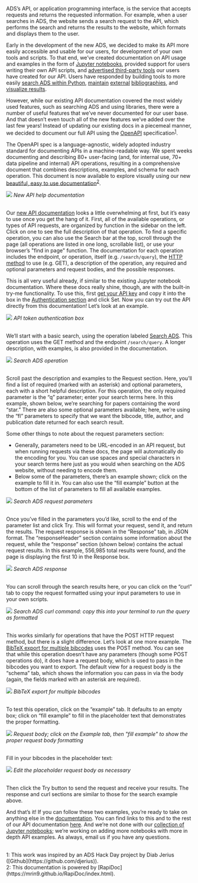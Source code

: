 
ADS’s API, or application programming interface, is the service that accepts requests and returns the requested information. For example, when a user searches in ADS, the website sends a search request to the API, which performs the search and returns the results to the website, which formats and displays them to the user.

Early in the development of the new ADS, we decided to make its API more easily accessible and usable for our users, for development of your own tools and scripts. To that end, we’ve created documentation on API usage and examples in the form of [Jupyter notebooks](https://github.com/adsabs/adsabs-dev-api), provided support for users writing their own API scripts, and [advertised third-party tools](../blog/3rd-party-tools) our users have created for our API. Users have responded by building tools to more easily [search ADS within Python](https://ads.readthedocs.io/en/latest/), [maintain](https://github.com/yymao/adstex) [external](https://github.com/pcubillos/bibmanager) [bibliographies](https://github.com/r-xue/ads2bibdesk), and [visualize results](https://github.com/03b8/ads2gephi).

However, while our existing API documentation covered the most widely used features, such as searching ADS and using libraries, there were a number of useful features that we’ve never documented for our user base. And that doesn’t even touch all of the new features we’ve added over the last few years! Instead of updating our existing docs in a piecemeal manner, we decided to document our full API using the [OpenAPI](https://swagger.io/specification/) specification<sup>[1](#footnote1)</sup>.

The OpenAPI spec is a language-agnostic, widely adopted industry standard for documenting APIs in a machine-readable way. We spent weeks documenting and describing 80+ user-facing (and, for internal use, 70+ data pipeline and internal) API operations, resulting in a comprehensive document that combines descriptions, examples, and schema for each operation. This document is now available to explore visually using our new [beautiful, easy to use documentation](../../help/api/api-docs.html)<sup>[2](#footnote1)</sup>.

<div class="text-center">
    <img class="img-thumbnail" src="{{ site.baseurl }}/blog/images/blog_2021-08-04_apidocs.png" />
<em>New API help documentation</em>
</div>
<br>

Our [new API documentation](../../help/api/api-docs.html) looks a little overwhelming at first, but it’s easy to use once you get the hang of it. First, all of the available operations, or types of API requests, are organized by function in the sidebar on the left. Click on one to see the full description of that operation. To find a specific operation, you can also use the Search bar at the top, scroll through the page (all operations are listed in one long, scrollable list), or use your browser’s "find in page" function. The documentation for each operation includes the endpoint, or operation, itself (e.g. `/search/query`), the [HTTP method](https://www.w3schools.com/tags/ref_httpmethods.asp) to use (e.g. GET), a description of the operation, any required and optional parameters and request bodies, and the possible responses.

This is all very useful already, if similar to the existing Jupyter notebook documentation. Where these docs really shine, though, are with the built-in try-me functionality. To use this, first [get your API key](https://ui.adsabs.harvard.edu/user/settings/token) and copy it into the box in the [Authentication section](../../help/api/api-docs.html#auth) and click Set. Now you can try out the API directly from this documentation! Let’s look at an example.

<div class="text-center">
    <img class="img-thumbnail" src="{{ site.baseurl }}/blog/images/blog_2021-08-04_auth.png" />
<em>API token authentication box</em>
</div>
<br>

We’ll start with a basic search, using the operation labeled [Search ADS](../../help/api/api-docs.html#get-/search/query). This operation uses the GET method and the endpoint `/search/query`. A longer description, with examples, is also provided in the documentation.

<div class="text-center">
    <img class="img-thumbnail" src="{{ site.baseurl }}/blog/images/blog_2021-08-04_searchADS.png" />
<em>Search ADS operation</em>
</div>
<br>

Scroll past the description and examples to the Request section. Here, you’ll find a list of required (marked with an asterisk) and optional parameters, each with a short helpful description. For this operation, the only required parameter is the “q” parameter; enter your search terms here. In this example, shown below, we’re searching for papers containing the word “star.” There are also some optional parameters available; here, we’re using the “fl” parameters to specify that we want the bibcode, title, author, and publication date returned for each search result.

Some other things to note about the request parameters section:
* Generally, parameters need to be URL-encoded in an API request, but when running requests via these docs, the page will automatically do the encoding for you. You can use spaces and special characters in your search terms here just as you would when searching on the ADS website, without needing to encode them.
* Below some of the parameters, there’s an example shown; click on the example to fill it in. You can also use the “fill example” button at the bottom of the list of parameters to fill all available examples.

<div class="text-center">
    <img class="img-thumbnail" src="{{ site.baseurl }}/blog/images/blog_2021-08-04_searchADS-request.png" />
<em>Search ADS request parameters</em>
</div>
<br>

Once you’ve filled in the parameters you’d like, scroll to the end of the parameter list and click Try. This will format your request, send it, and return the results. The request response is shown in the “Response” tab, in JSON format. The “responseHeader” section contains some information about the request, while the “response” section (shown below) contains the actual request results. In this example, 556,985 total results were found, and the page is displaying the first 10 in the Response box.

<div class="text-center">
    <img class="img-thumbnail" src="{{ site.baseurl }}/blog/images/blog_2021-08-04_searchADS-response.png" />
<em>Search ADS response</em>
</div>
<br>

You can scroll through the search results here, or you can click on the “curl” tab to copy the request formatted using your input parameters to use in your own scripts.

<div class="text-center">
    <img class="img-thumbnail" src="{{ site.baseurl }}/blog/images/blog_2021-08-04_searchADS-curl.png" />
<em>Search ADS curl command: copy this into your terminal to run the query as formatted</em>
</div>
<br>

This works similarly for operations that have the POST HTTP request method, but there is a slight difference. Let’s look at one more example. The [BibTeX export for multiple bibcodes](../../help/api/api-docs.html#post-/export/bibtex) uses the POST method. You can see that while this operation doesn’t have any parameters (though some POST operations do), it does have a request body, which is used to pass in the bibcodes you want to export. The default view for a request body is the “schema” tab, which shows the information you can pass in via the body (again, the fields marked with an asterisk are required).

<div class="text-center">
    <img class="img-thumbnail" src="{{ site.baseurl }}/blog/images/blog_2021-08-04_bibtex-post.png" />
<em>BibTeX export for multiple bibcodes</em>
</div>
<br>

To test this operation, click on the “example” tab. It defaults to an empty box; click on “fill example” to fill in the placeholder text that demonstrates the proper formatting.

<div class="text-center">
    <img class="img-thumbnail" src="{{ site.baseurl }}/blog/images/blog_2021-08-04_bibtex-post-body.png" />
<em>Request body; click on the Example tab, then "fill example" to show the proper request body formatting</em>
</div>
<br>

Fill in your bibcodes in the placeholder text:

<div class="text-center">
    <img class="img-thumbnail" src="{{ site.baseurl }}/blog/images/blog_2021-08-04_bibtex-post-body-2.png" />
<em>Edit the placeholder request body as necessary</em>
</div>
<br>

Then click the Try button to send the request and receive your results. The response and curl sections are similar to those for the search example above.

And that’s it! If you can follow these two examples, you’re ready to take on anything else in the [documentation](../../help/api/api-docs.html). You can find links to this and to the rest of our API documentation [here](../../help/api/). And we’re not done with our [collection of Jupyter notebooks](https://github.com/adsabs/adsabs-dev-api); we’re working on adding more notebooks with more in depth API examples. As always, email us if you have any questions.  

<br>
<a name="footnote1">1</a>: This work was inspired by an ADS Hack Day project by Diab Jerius ([Github](https://github.com/djerius)).<br>
<a name="footnote2">2</a>: This documentation is powered by [RapiDoc](https://mrin9.github.io/RapiDoc/index.html).
